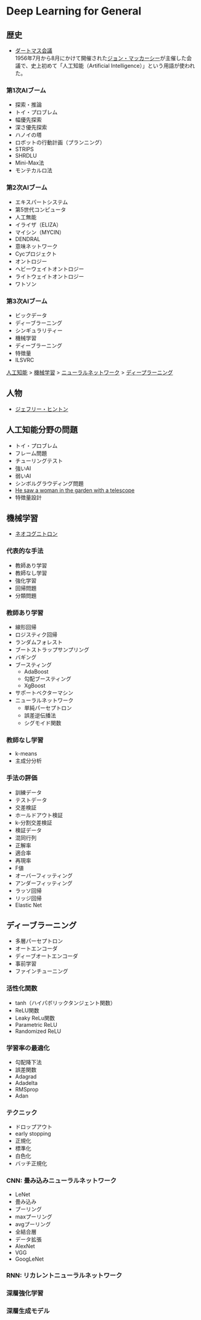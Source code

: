 # Deep Learning for General

## 歴史
- [ダートマス会議](https://ja.wikipedia.org/wiki/%E3%83%80%E3%83%BC%E3%83%88%E3%83%9E%E3%82%B9%E4%BC%9A%E8%AD%B0)  
1956年7月から8月にかけて開催された[ジョン・マッカーシー](https://ja.wikipedia.org/wiki/%E3%82%B8%E3%83%A7%E3%83%B3%E3%83%BB%E3%83%9E%E3%83%83%E3%82%AB%E3%83%BC%E3%82%B7%E3%83%BC)が主催した会議で、史上初めて「人工知能（Artificial Intelligence）」という用語が使われた。
### 第1次AIブーム
- 探索・推論
- トイ・プロブレム
- 幅優先探索
- 深さ優先探索
- ハノイの塔
- ロボットの行動計画（プランニング）
- STRIPS
- SHRDLU
- Mini-Max法
- モンテカルロ法

### 第2次AIブーム
- エキスパートシステム
- 第5世代コンピュータ
- 人工無能
- イライザ（ELIZA）
- マイシン（MYCIN）
- DENDRAL
- 意味ネットワーク
- Cycプロジェクト
- オントロジー
- ヘビーウェイトオントロジー
- ライトウェイトオントロジー
- ワトソン

### 第3次AIブーム
- ビックデータ
- ディーブラーニング
- シンギュラリティー
- 機械学習
- ディーブラーニング
- 特徴量
- ILSVRC

[人工知能](https://ja.wikipedia.org/wiki/%E4%BA%BA%E5%B7%A5%E7%9F%A5%E8%83%BD) > [機械学習](https://ja.wikipedia.org/wiki/%E6%A9%9F%E6%A2%B0%E5%AD%A6%E7%BF%92) > [ニューラルネットワーク](https://ja.wikipedia.org/wiki/%E3%83%8B%E3%83%A5%E3%83%BC%E3%83%A9%E3%83%AB%E3%83%8D%E3%83%83%E3%83%88%E3%83%AF%E3%83%BC%E3%82%AF) > [ディープラーニング](https://ja.wikipedia.org/wiki/%E3%83%87%E3%82%A3%E3%83%BC%E3%83%97%E3%83%A9%E3%83%BC%E3%83%8B%E3%83%B3%E3%82%B0)

## 人物
- [ジェフリー・ヒントン](https://ja.wikipedia.org/wiki/%E3%82%B8%E3%82%A7%E3%83%95%E3%83%AA%E3%83%BC%E3%83%BB%E3%83%92%E3%83%B3%E3%83%88%E3%83%B3)


## 人工知能分野の問題
- トイ・プロブレム
- フレーム問題
- チューリングテスト
- 強いAI
- 弱いAI
- シンボルグラウディング問題
- [He saw a woman in the garden with a telescope](https://www.deepl.com/ja/translator#en/ja/He%20saw%20a%20woman%20in%20the%20garden%20with%20a%20telescope)
- 特徴量設計

## 機械学習
- [ネオコグニトロン](https://ja.wikipedia.org/wiki/%E3%83%8D%E3%82%AA%E3%82%B3%E3%82%B0%E3%83%8B%E3%83%88%E3%83%AD%E3%83%B3)

### 代表的な手法
- 教師あり学習
- 教師なし学習
- 強化学習
- 回帰問題
- 分類問題

### 教師あり学習
- 線形回帰
- ロジスティク回帰
- ランダムフォレスト
- ブートストラップサンプリング
- バギング
- ブースティング
  - AdaBoost
  - 勾配ブースティング
  - XgBoost
- サポートベクターマシン
- ニューラルネットワーク
  - 単純パーセプトロン
  - 誤差逆伝播法
  - シグモイド関数

### 教師なし学習
- k-means
- 主成分分析

### 手法の評価
- 訓練データ
- テストデータ
- 交差検証
- ホールドアウト検証
- k-分割交差検証
- 検証データ
- 混同行列
- 正解率
- 適合率
- 再現率
- F値
- オーバーフィッティング
- アンダーフィッティング
- ラッソ回帰
- リッジ回帰
- Elastic Net

## ディーブラーニング
- 多層パーセプトロン
- オートエンコーダ
- ディーブオートエンコーダ
- 事前学習
- ファインチューニング

### 活性化関数
- tanh（ハイパボリックタンジェント関数）
- ReLU関数
- Leaky ReLu関数
- Parametric ReLU
- Randomized ReLU

### 学習率の最適化
- 勾配降下法
- 誤差関数
- Adagrad
- Adadelta
- RMSprop
- Adan

### テクニック
- ドロップアウト
- early stopping
- 正規化
- 標準化
- 白色化
- バッチ正規化

### CNN: 畳み込みニューラルネットワーク
- LeNet
- 畳み込み
- プーリング
- maxプーリング
- avgプーリング
- 全結合層
- データ拡張
- AlexNet
- VGG
- GoogLeNet

### RNN: リカレントニューラルネットワーク

### 深層強化学習

### 深層生成モデル


